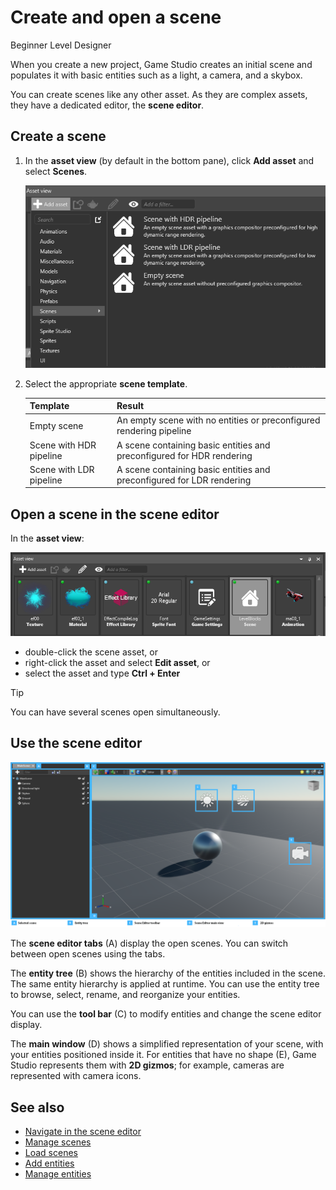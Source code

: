 # Create and open a scene

<span class="label label-doc-level">Beginner</span>
<span class="label label-doc-audience">Level Designer</span>

When you create a new project, Game Studio creates an initial scene and populates it with basic entities such as a light, a camera, and a skybox.

You can create scenes like any other asset. As they are complex assets, they have a dedicated editor, the **scene editor**.

## Create a scene

1. In the **asset view** (by default in the bottom pane), click **Add asset** and select **Scenes**.

    ![Add a scene](media/add-scene.png)

2. Select the appropriate **scene template**.

    Template | Result
    ---------|--------
    Empty scene | An empty scene with no entities or preconfigured rendering pipeline
    Scene with HDR pipeline | A scene containing basic entities and preconfigured for HDR rendering
    Scene with LDR pipeline | A scene containing basic entities and preconfigured for LDR rendering

## Open a scene in the scene editor

In the **asset view**:

![Select a scene in the asset view](media/open-scene-from-asset-view.png)

* double-click the scene asset, or
* right-click the asset and select **Edit asset**, or 
* select the asset and type **Ctrl + Enter**

> [!TIP]
> You can have several scenes open simultaneously.

## Use the scene editor

![Scene editor](media/create-a-scene-default-scene-editor.png)

The **scene editor tabs** (A) display the open scenes. You can switch between open scenes using the tabs.

The **entity tree** (B) shows the hierarchy of the entities included in the scene. The same entity hierarchy is applied at runtime. You can use the entity tree to browse, select, rename, and reorganize your entities.

You can use the **tool bar** (C) to modify entities and change the scene editor display.

The **main window** (D) shows a simplified representation of your scene, with your entities positioned inside it. For entities that have no shape (E), Game Studio represents them with **2D gizmos**; for example, cameras are represented with camera icons.

## See also

* [Navigate in the scene editor](navigate-in-the-scene-ui-editor.md)
* [Manage scenes](manage-scenes.md)
* [Load scenes](load-scenes.md)
* [Add entities](add-entities.md)
* [Manage entities](manage-entities.md)